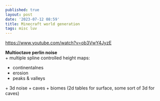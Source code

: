 ```yaml
---
published: true
layout: post
date: '2023-07-12 08:59'
title: Minecraft world generation
tags: misc luv 
---
```

<https://www.youtube.com/watch?v=ob3VwY4JyzE>

__Multioctave perlin noise__  
\+
multiple spline controlled height maps:
- continentalnes
- erosion
- peaks & valleys

\+
3d noise
\+
caves
\+ 
biomes (2d tables for surface, some sort of 3d for caves)
